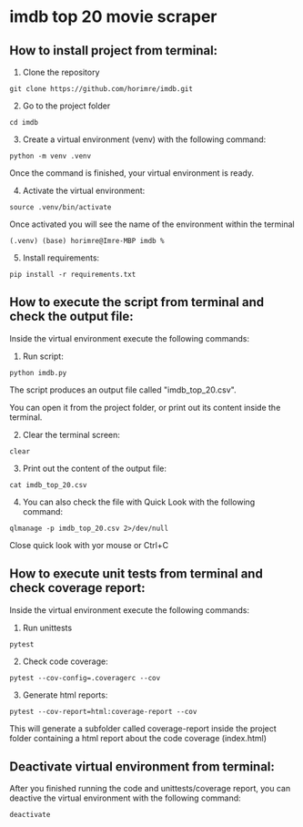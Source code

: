 # imdb top 20 movie scraper

## How to install project from terminal:

1. Clone the repository
```
git clone https://github.com/horimre/imdb.git
```
2. Go to the project folder
```
cd imdb
```
3. Create a virtual environment (venv) with the following command:
```
python -m venv .venv
```
Once the command is finished, your virtual environment is ready.
 
4. Activate the virtual environment:
```
source .venv/bin/activate
```
Once activated you will see the name of the environment within the terminal
```console
(.venv) (base) horimre@Imre-MBP imdb % 
```
  
5. Install requirements:
  ```
  pip install -r requirements.txt
  ```
  
## How to execute the script from terminal and check the output file:

Inside the virtual environment execute the following commands:
1. Run script:
```
python imdb.py
```
The script produces an output file called "imdb_top_20.csv".

You can open it from the project folder, or print out its content inside the terminal.

2. Clear the terminal screen:
```
clear
```
3. Print out the content of the output file:
```
cat imdb_top_20.csv
```
4. You can also check the file with Quick Look with the following command:
```
qlmanage -p imdb_top_20.csv 2>/dev/null
```
Close quick look with yor mouse or Ctrl+C

## How to execute unit tests from terminal and check coverage report:
Inside the virtual environment execute the following commands:
1. Run unittests
```
pytest
```
2. Check code coverage:
```
pytest --cov-config=.coveragerc --cov
```
3. Generate html reports:
```
pytest --cov-report=html:coverage-report --cov
```
This will generate a subfolder called coverage-report inside the project folder containing a html report about the code coverage (index.html)

## Deactivate virtual environment from terminal:
After you finished running the code and unittests/coverage report, you can deactive the virtual environment with the following command:
```
deactivate
```
